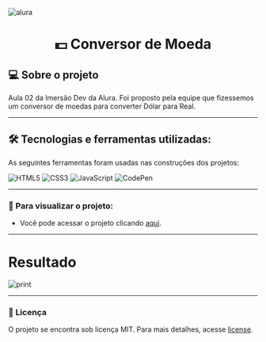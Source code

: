 ![alura](https://i.pinimg.com/originals/c2/48/05/c248059edddbd62ec65af6235998f901.png)

<h1 align="center"> 💵 Conversor de Moeda</h1>

## 💻 Sobre o projeto

Aula 02 da Imersão Dev da Alura. Foi proposto pela equipe que fizessemos um conversor de moedas para converter Dólar para Real. 

---

## 🛠 Tecnologias e ferramentas utilizadas:

As seguintes ferramentas foram usadas nas construções dos projetos:

![HTML5](https://img.shields.io/badge/html5-%23E34F26.svg?style=for-the-badge&logo=html5&logoColor=white)
![CSS3](https://img.shields.io/badge/css3-%231572B6.svg?style=for-the-badge&logo=css3&logoColor=white)
![JavaScript](https://img.shields.io/badge/javascript-%23323330.svg?style=for-the-badge&logo=javascript&logoColor=%23F7DF1E)
![CodePen](https://img.shields.io/badge/Codepen-000000?style=for-the-badge&logo=codepen&logoColor=white)

---

### :eyes: Para visualizar o projeto:

- Você pode acessar o projeto clicando <a href="https://conversordemoeda.vercel.app/">aqui</a>.

----

# Resultado
![print](https://64.media.tumblr.com/36dddfa5b60f627a29d581a235e7d144/3f75e4b3a944a93f-00/s2048x3072/70e9688e8adc84af3006d6633a69626a421c1f63.pnj)

----

### 📝 Licença

O projeto se encontra sob licença MIT. Para mais detalhes, acesse [license](LICENSE).
